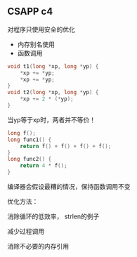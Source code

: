## CSAPP c4

对程序只使用安全的优化

* 内存别名使用
* 函数调用

```C
void t1(long *xp, long *yp) {
	*xp += *yp;
	*xp += *yp;
}
void t2(long *xp, long *yp) {
	*xp += 2 * (*yp);
}
```

当yp等于xp时，两者并不等价！

```C
long f();
long func1() {
	return f() + f() + f() + f();
}
long func2() {
	return 4 * f();
}
```

编译器会假设最糟的情况，保持函数调用不变



优化方法：

消除循环的低效率， strlen的例子

减少过程调用

消除不必要的内存引用
